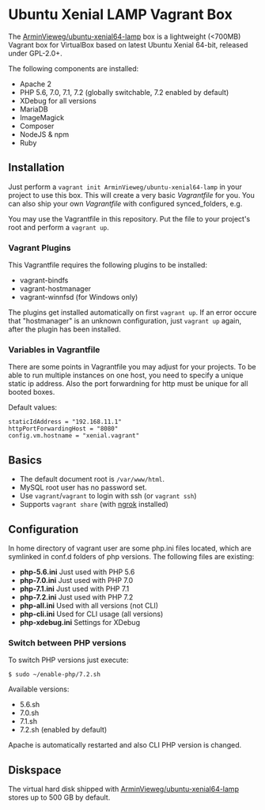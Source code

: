 # Ubuntu Xenial LAMP Vagrant Box

The [ArminVieweg/ubuntu-xenial64-lamp](https://app.vagrantup.com/ArminVieweg/boxes/ubuntu-xenial64-lamp) box is a 
lightweight (<700MB) Vagrant box for VirtualBox based on latest Ubuntu Xenial 64-bit, released under GPL-2.0+. 

The following components are installed:

* Apache 2
* PHP 5.6, 7.0, 7.1, 7.2 (globally switchable, 7.2 enabled by default)
* XDebug for all versions
* MariaDB
* ImageMagick
* Composer
* NodeJS & npm
* Ruby


## Installation

Just perform a `vagrant init ArminVieweg/ubuntu-xenial64-lamp` in your project to use this box.
This will create a very basic *Vagrantfile* for you. You can also ship your own *Vagrantfile* with
configured synced_folders, e.g.

You may use the Vagrantfile in this repository. Put the file to your project's root and perform a `vagrant up`.

### Vagrant Plugins

This Vagrantfile requires the following plugins to be installed:

* vagrant-bindfs
* vagrant-hostmanager
* vagrant-winnfsd (for Windows only)

The plugins get installed automatically on first `vagrant up`. If an error occure that "hostmanager" is an unknown 
configuration, just `vagrant up` again, after the plugin has been installed.

### Variables in Vagrantfile

There are some points in Vagrantfile you may adjust for your projects. To be able to run multiple instances
on one host, you need to specify a unique static ip address. Also the port forwardning for http must be unique 
for all booted boxes.

Default values:

```
staticIdAddress = "192.168.11.1"
httpPortForwardingHost = "8080"
config.vm.hostname = "xenial.vagrant"
```


## Basics

* The default document root is `/var/www/html`.
* MySQL root user has no password set.
* Use `vagrant`/`vagrant` to login with ssh (or `vagrant ssh`)
* Supports `vagrant share` (with [ngrok](https://ngrok.com/download) installed)


## Configuration

In home directory of vagrant user are some php.ini files located, which are symlinked in conf.d folders of php versions.
The following files are existing:

* **php-5.6.ini** Just used with PHP 5.6
* **php-7.0.ini** Just used with PHP 7.0
* **php-7.1.ini** Just used with PHP 7.1
* **php-7.2.ini** Just used with PHP 7.2
* **php-all.ini** Used with all versions (not CLI)
* **php-cli.ini** Used for CLI usage (all versions)
* **php-xdebug.ini** Settings for XDebug

### Switch between PHP versions

To switch PHP versions just execute:

`$ sudo ~/enable-php/7.2.sh`

Available versions:

* 5.6.sh
* 7.0.sh
* 7.1.sh
* 7.2.sh (enabled by default)

Apache is automatically restarted and also CLI PHP version is changed.

## Diskspace

The virtual hard disk shipped with [ArminVieweg/ubuntu-xenial64-lamp](https://app.vagrantup.com/ArminVieweg/boxes/ubuntu-xenial64-lamp) 
stores up to 500 GB by default.
